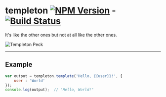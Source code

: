 templeton [![NPM Version](http://img.shields.io/npm/v/templeton.svg?style=flat)](https://www.npmjs.org/package/templeton) - [![Build Status](http://img.shields.io/travis/developit/templeton.svg?branch=master&style=flat)](https://travis-ci.org/developit/templeton)
=========

It's like the other ones but not at all like the other ones.  

![Templeton Peck](http://img4.wikia.nocookie.net/__cb20100115042531/a-team/images/7/79/Templeton_Peck.jpg)

---

Example
-------

```JavaScript
var output = templeton.template('Hello, {{user}}!', {
	user : 'World'
});
console.log(output);  // "Hello, World!"
```
